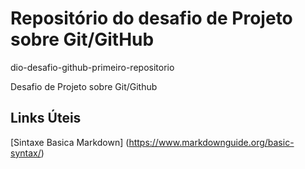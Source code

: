 # Repositório do desafio de Projeto sobre Git/GitHub

  dio-desafio-github-primeiro-repositorio

Desafio de Projeto sobre Git/Github

## Links Úteis

[Sintaxe Basica Markdown] (https://www.markdownguide.org/basic-syntax/)
